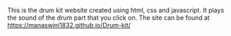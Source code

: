 This is the drum kit website created using html, css and javascript. It plays the sound of the drum part that you click on.
The site can be found at https://manaswini1832.github.io/Drum-kit/
